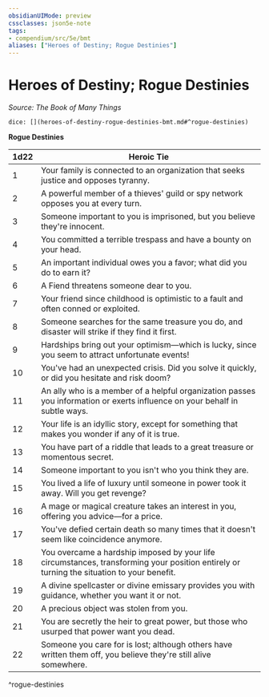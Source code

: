 ```yaml
---
obsidianUIMode: preview
cssclasses: json5e-note
tags:
- compendium/src/5e/bmt
aliases: ["Heroes of Destiny; Rogue Destinies"]
---
```

# Heroes of Destiny; Rogue Destinies
*Source: The Book of Many Things* 

`dice: [](heroes-of-destiny-rogue-destinies-bmt.md#^rogue-destinies)`

**Rogue Destinies**

| 1d22 | Heroic Tie |
|------|------------|
| 1 | Your family is connected to an organization that seeks justice and opposes tyranny. |
| 2 | A powerful member of a thieves' guild or spy network opposes you at every turn. |
| 3 | Someone important to you is imprisoned, but you believe they're innocent. |
| 4 | You committed a terrible trespass and have a bounty on your head. |
| 5 | An important individual owes you a favor; what did you do to earn it? |
| 6 | A Fiend threatens someone dear to you. |
| 7 | Your friend since childhood is optimistic to a fault and often conned or exploited. |
| 8 | Someone searches for the same treasure you do, and disaster will strike if they find it first. |
| 9 | Hardships bring out your optimism—which is lucky, since you seem to attract unfortunate events! |
| 10 | You've had an unexpected crisis. Did you solve it quickly, or did you hesitate and risk doom? |
| 11 | An ally who is a member of a helpful organization passes you information or exerts influence on your behalf in subtle ways. |
| 12 | Your life is an idyllic story, except for something that makes you wonder if any of it is true. |
| 13 | You have part of a riddle that leads to a great treasure or momentous secret. |
| 14 | Someone important to you isn't who you think they are. |
| 15 | You lived a life of luxury until someone in power took it away. Will you get revenge? |
| 16 | A mage or magical creature takes an interest in you, offering you advice—for a price. |
| 17 | You've defied certain death so many times that it doesn't seem like coincidence anymore. |
| 18 | You overcame a hardship imposed by your life circumstances, transforming your position entirely or turning the situation to your benefit. |
| 19 | A divine spellcaster or divine emissary provides you with guidance, whether you want it or not. |
| 20 | A precious object was stolen from you. |
| 21 | You are secretly the heir to great power, but those who usurped that power want you dead. |
| 22 | Someone you care for is lost; although others have written them off, you believe they're still alive somewhere. |
^rogue-destinies